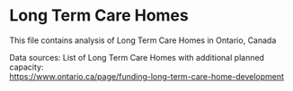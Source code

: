 # Long Term Care Homes

This file contains analysis of Long Term Care Homes in Ontario, Canada

Data sources:
List of Long Term  Care Homes with additional planned capacity:  
https://www.ontario.ca/page/funding-long-term-care-home-development
